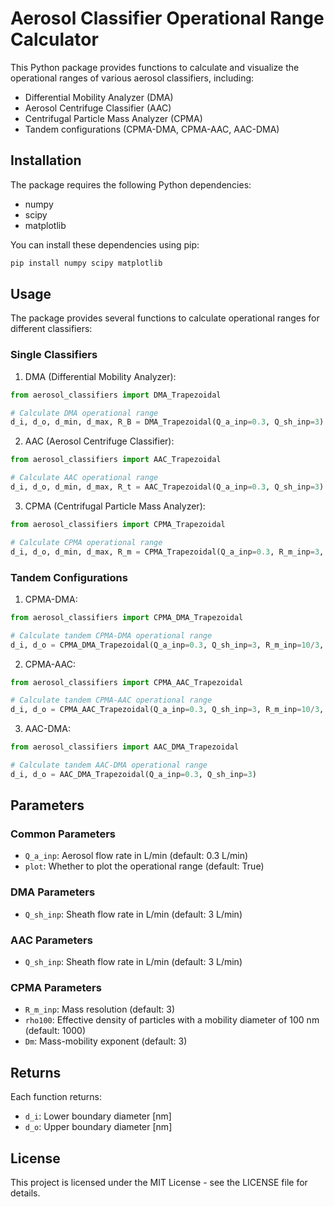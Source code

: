 # **A**erosol **C**lassifier **O**perational **R**ange **C**alculator

This Python package provides functions to calculate and visualize the operational ranges of various aerosol classifiers, including:

- Differential Mobility Analyzer (DMA)
- Aerosol Centrifuge Classifier (AAC)
- Centrifugal Particle Mass Analyzer (CPMA)
- Tandem configurations (CPMA-DMA, CPMA-AAC, AAC-DMA)

## Installation

The package requires the following Python dependencies:
- numpy
- scipy
- matplotlib

You can install these dependencies using pip:

```bash
pip install numpy scipy matplotlib
```

## Usage

The package provides several functions to calculate operational ranges for different classifiers:

### Single Classifiers

1. DMA (Differential Mobility Analyzer):
```python
from aerosol_classifiers import DMA_Trapezoidal

# Calculate DMA operational range
d_i, d_o, d_min, d_max, R_B = DMA_Trapezoidal(Q_a_inp=0.3, Q_sh_inp=3)
```

2. AAC (Aerosol Centrifuge Classifier):
```python
from aerosol_classifiers import AAC_Trapezoidal

# Calculate AAC operational range
d_i, d_o, d_min, d_max, R_t = AAC_Trapezoidal(Q_a_inp=0.3, Q_sh_inp=3)
```

3. CPMA (Centrifugal Particle Mass Analyzer):
```python
from aerosol_classifiers import CPMA_Trapezoidal

# Calculate CPMA operational range
d_i, d_o, d_min, d_max, R_m = CPMA_Trapezoidal(Q_a_inp=0.3, R_m_inp=3, rho100=1000, Dm=3)
```

### Tandem Configurations

1. CPMA-DMA:
```python
from aerosol_classifiers import CPMA_DMA_Trapezoidal

# Calculate tandem CPMA-DMA operational range
d_i, d_o = CPMA_DMA_Trapezoidal(Q_a_inp=0.3, Q_sh_inp=3, R_m_inp=10/3, rho100=1000, Dm=3)
```

2. CPMA-AAC:
```python
from aerosol_classifiers import CPMA_AAC_Trapezoidal

# Calculate tandem CPMA-AAC operational range
d_i, d_o = CPMA_AAC_Trapezoidal(Q_a_inp=0.3, Q_sh_inp=3, R_m_inp=10/3, rho100=1000, Dm=3)
```

3. AAC-DMA:
```python
from aerosol_classifiers import AAC_DMA_Trapezoidal

# Calculate tandem AAC-DMA operational range
d_i, d_o = AAC_DMA_Trapezoidal(Q_a_inp=0.3, Q_sh_inp=3)
```

## Parameters

### Common Parameters
- `Q_a_inp`: Aerosol flow rate in L/min (default: 0.3 L/min)
- `plot`: Whether to plot the operational range (default: True)

### DMA Parameters
- `Q_sh_inp`: Sheath flow rate in L/min (default: 3 L/min)

### AAC Parameters
- `Q_sh_inp`: Sheath flow rate in L/min (default: 3 L/min)

### CPMA Parameters
- `R_m_inp`: Mass resolution (default: 3)
- `rho100`: Effective density of particles with a mobility diameter of 100 nm (default: 1000)
- `Dm`: Mass-mobility exponent (default: 3)

## Returns

Each function returns:
- `d_i`: Lower boundary diameter [nm]
- `d_o`: Upper boundary diameter [nm]

## License

This project is licensed under the MIT License - see the LICENSE file for details. 
